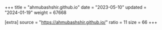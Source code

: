 +++
title = "ahmubashshir.github.io"
date = "2023-05-10"
updated = "2024-01-19"
weight = 67668

[extra]
source = "https://ahmubashshir.github.io/"
ratio = 11
size = 66
+++
